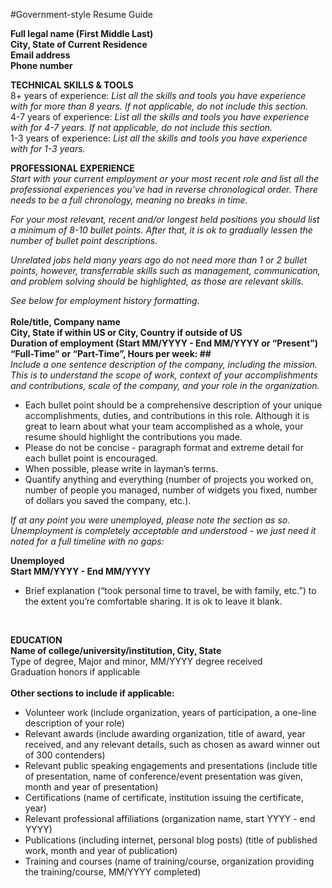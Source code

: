 #Government-style Resume Guide

**Full legal name (First Middle Last)** <br>
**City, State of Current Residence** <br>
**Email address** <br>
**Phone number** <br>

**TECHNICAL SKILLS & TOOLS** <br>
8+ years of experience: *List all the skills and tools you have experience with for more than 8
years. If not applicable, do not include this section.* <br>
4-7 years of experience: *List all the skills and tools you have experience with for 4-7 years. If
not applicable, do not include this section.* <br>
1-3 years of experience: *List all the skills and tools you have experience with for 1-3 years.* <br>

**PROFESSIONAL EXPERIENCE** <br>
*Start with your current employment or your most recent role and list all the professional
experiences you’ve had in reverse chronological order. There needs to be a full chronology,
meaning no breaks in time.* <br>

*For your most relevant, recent and/or longest held positions you should list a minimum of 8-10
bullet points. After that, it is ok to gradually lessen the number of bullet point descriptions.* <br>

*Unrelated jobs held many years ago do not need more than 1 or 2 bullet points, however,
transferrable skills such as management, communication, and problem solving should be
highlighted, as those are relevant skills.* <br>

*See below for employment history formatting.*
<br>
<br>
**Role/title, Company name** <br>
**City, State if within US or City, Country if outside of US** <br>
**Duration of employment (Start MM/YYYY - End MM/YYYY or “Present”)** <br>
**“Full-Time” or “Part-Time”, Hours per week: ##** <br>
*Include a one sentence description of the company, including the mission. This is to understand
the scope of work, context of your accomplishments and contributions, scale of the company,
and your role in the organization.* <br>

- Each bullet point should be a comprehensive description of your unique
accomplishments, duties, and contributions in this role. Although it is great to learn about
what your team accomplished as a whole, your resume should highlight the contributions
you made. <br>
- Please do not be concise - paragraph format and extreme detail for each bullet point is
encouraged. <br>
- When possible, please write in layman’s terms. <br>
- Quantify anything and everything (number of projects you worked on, number of people
you managed, number of widgets you fixed, number of dollars you saved the company,
etc.). <br>

*If at any point you were unemployed, please note the section as so. Unemployment is
completely acceptable and understood - we just need it noted for a full timeline with no gaps:* <br>

**Unemployed** <br>
**Start MM/YYYY - End MM/YYYY** <br>
- Brief explanation (“took personal time to travel, be with family, etc.”) to the extent you’re
comfortable sharing. It is ok to leave it blank. <br>
<br>

**EDUCATION** <br>
**Name of college/university/institution, City, State** <br>
Type of degree, Major and minor, MM/YYYY degree received <br>
Graduation honors if applicable <br>
<br>
**Other sections to include if applicable:** <br>
- Volunteer work (include organization, years of participation, a one-line description of
your role) <br>
- Relevant awards (include awarding organization, title of award, year received, and any
relevant details, such as chosen as award winner out of 300 contenders) <br>
- Relevant public speaking engagements and presentations (include title of presentation,
name of conference/event presentation was given, month and year of presentation) <br>
- Certifications (name of certificate, institution issuing the certificate, year) <br>
- Relevant professional affiliations (organization name, start YYYY - end YYYY) <br>
- Publications (including internet, personal blog posts) (title of published work, month and
year of publication) <br>
- Training and courses (name of training/course, organization providing the
training/course, MM/YYYY completed) <br>
